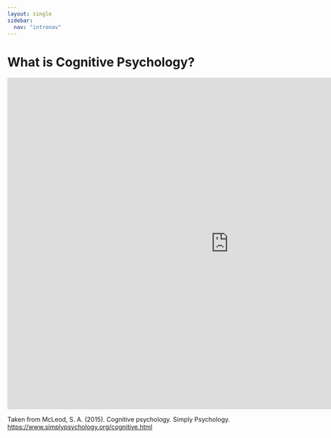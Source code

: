 ```yaml
---
layout: single
sidebar:
  nav: "intronav"
---
```

# What is Cognitive Psychology?

<embed src="https://www.simplypsychology.org/simplypsychology.org-Cognitive-Psychology.pdf" width="1000" height="750" 
 type="application/pdf">

Taken from McLeod, S. A. (2015). Cognitive psychology. Simply Psychology. https://www.simplypsychology.org/cognitive.html


